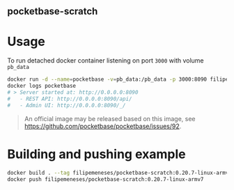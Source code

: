 pocketbase-scratch
---

# Usage

To run detached docker container listening on port `3000` with volume `pb_data`

```sh
docker run -d --name=pocketbase -v=pb_data:/pb_data -p 3000:8090 filipemeneses/pocketbase-scratch serve --http=0.0.0.0:8090
docker logs pocketbase
# > Server started at: http://0.0.0.0:8090
#   - REST API: http://0.0.0.0:8090/api/
#   - Admin UI: http://0.0.0.0:8090/_/
```

> An official image may be released based on this image, see https://github.com/pocketbase/pocketbase/issues/92. 

# Building and pushing example

```sh
docker build . --tag filipemeneses/pocketbase-scratch:0.20.7-linux-armv7
docker push filipemeneses/pocketbase-scratch:0.20.7-linux-armv7
```